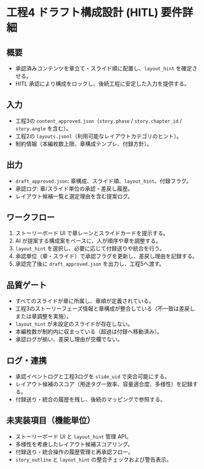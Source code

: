 # 工程4 ドラフト構成設計 (HITL) 要件詳細

## 概要
- 承認済みコンテンツを章立て・スライド順に配置し、`layout_hint` を確定させる。
- HITL 承認により構成をロックし、後続工程に安定した入力を提供する。

## 入力
- 工程3の `content_approved.json`（`story.phase` / `story.chapter_id` / `story.angle` を含む）。
- 工程2の `layouts.jsonl`（利用可能なレイアウトカテゴリのヒント）。
- 制約情報（本編枚数上限、章構成テンプレ、付録方針）。

## 出力
- `draft_approved.json`: 章構成、スライド順、`layout_hint`、付録フラグ。
- 承認ログ: 章/スライド単位の承認・差戻し履歴。
- レイアウト候補一覧と選定理由を含む提案ログ。

## ワークフロー
1. ストーリーボード UI で章レーンとスライドカードを提示する。
2. AI が提案する構成案をベースに、人が順序や章を調整する。
3. `layout_hint` を選択し、必要に応じて付録送りや統合を行う。
4. 承認単位（章・スライド）で承認フラグを更新し、差戻し理由を記録する。
5. 承認完了後に `draft_approved.json` を出力し、工程5へ渡す。

## 品質ゲート
- すべてのスライドが章に所属し、章順が定義されている。
- 工程3のストーリーフェーズ情報と章構成が整合している（不一致は差戻しまたは章調整を実施）。
- `layout_hint` が未設定のスライドが存在しない。
- 本編枚数が制約内に収まっている（超過は付録へ移動済み）。
- 承認ログが揃い、差戻し理由が空欄でない。

## ログ・連携
- 承認イベントログと工程3ログを `slide_uid` で突合可能にする。
- レイアウト候補のスコア（用途タグ一致率、容量適合度、多様性）を記録する。
- 付録送り・統合の履歴を残し、後続のマッピングで参照する。

## 未実装項目（機能単位）
- ストーリーボード UI と `layout_hint` 管理 API。
- 多様性を考慮したレイアウト候補スコアリング。
- 付録送り・統合操作の履歴管理と再承認フロー。
- `story_outline` と `layout_hint` の整合チェックおよび警告表示。
